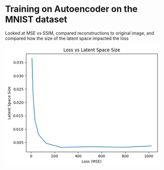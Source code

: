 # Training on Autoencoder on the MNIST dataset

Looked at MSE vs SSIM, compared reconstructions to original image, and compared how the size of the latent space impacted the loss

![alt text](https://github.com/AriveIT/ML-Experiments/blob/master/Autoencoder/loss_vs_latent_space_size.png)
